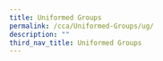 ```yaml
---
title: Uniformed Groups
permalink: /cca/Uniformed-Groups/ug/
description: ""
third_nav_title: Uniformed Groups
---
```

